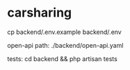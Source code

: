 # carsharing

cp backend/.env.example backend/.env

open-api path: ./backend/open-api.yaml

tests: cd backend && php artisan tests